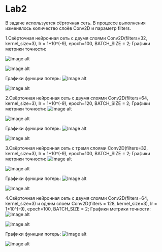 # Lab2
В задаче используется сёрточная сеть. В процессе выполнения изменялось количество слоёв Conv2D и параметр filters.

1.Свёрточная нейронная сеть с двумя слоями Conv2D(filters=32, kernel_size=3), lr = 1*10^(-9), epoch=100, BATCH_SIZE = 2;
 Графики метрики точности:

  ![Image alt](https://github.com/dbogdan2000/Lab2/blob/master/Acc:%20Batch%20%3D%202%3B%202%20Conv2D32:32%2C3:3%3B%20epoch%20%3D%20100%20.png)

  ![Image alt](https://github.com/dbogdan2000/Lab2/blob/master/Val_acc:%20Batch%20%3D%202%2C%202%20Conv2D32:32%2C3:3%3B%20epoch%20%3D%20100%20.png)

 Графики функции потерь:
  ![Image alt](https://github.com/dbogdan2000/Lab2/blob/master/Loss:%20Batch%20%3D%202%2C%202%20Conv2D32:32%2C3:3%3B%20epoch%20%3D%20100%20.png)

  ![Image alt](https://github.com/dbogdan2000/Lab2/blob/master/Val_loss:%20Batch%20%3D%202%2C%202%20Conv2D32:32%2C3:3%3B%20epoch%20%3D%20100%20.png)

2.Свёрточная нейронная сеть с двумя слоями Conv2D(filters=64, kernel_size=3), lr = 1*10^(-9), epoch=120, BATCH_SIZE = 2;
 Графики метрики точности:
  ![Image alt](https://github.com/dbogdan2000/Lab2/blob/master/Acc:%20Batch%20%3D%202%2C%202%20Conv2D64:64%2C3:3%3B%20epoch%20%3D%20120%20.png)

  ![Image alt](https://github.com/dbogdan2000/Lab2/blob/master/Val_acc:%20Batch%20%3D%202%2C%202%20Conv2D64:64%2C3:3%20epoch%20%3D%20120%20.png)

 Графики функции потерь:
  ![Image alt](https://github.com/dbogdan2000/Lab2/blob/master/Loss:%20Batch%20%3D%202%2C%202%20Conv2D64:64%2C3:3%20epoch%20%3D%20120%20.png)

  ![Image alt](https://github.com/dbogdan2000/Lab2/blob/master/Val_loss:%20Batch%20%3D%202%2C%202%20Conv2D64:64%2C3:3%3B%20epoch%20%3D%20120%20.png)

3.Свёрточная нейронная сеть с тремя слоями Conv2D(filters=32, kernel_size=3), lr = 1*10^(-9), epoch=100, BATCH_SIZE = 2;
 Графики метрики точности:
  ![Image alt](https://github.com/dbogdan2000/Lab2/blob/master/Acc:%20Batch%20%3D%202%2C%203%20Conv2D(32:32:32%2C3:3:3)%2Clr%20%3D%200%2C000000001%2C%20epoch%20%3D%20100%20.png)

  ![Image alt](https://github.com/dbogdan2000/Lab2/blob/master/Val_acc:%20Batch%20%3D%202%2C%203%20Conv2D32:32:32%2C3:3:3%20epoch%20%3D%20100%20.png)

 Графики функции потерь:
  ![Image alt](https://github.com/dbogdan2000/Lab2/blob/master/Loss:%20Batch%20%3D%202%2C%203%20Conv2D32:32:32%2C3:3:3%3B%20epoch%20%3D%20100%20.png)

  ![Image alt](https://github.com/dbogdan2000/Lab2/blob/master/Val_loss:%20Batch%20%3D%202%2C%203%20Conv2D32:32:32%2C3:3:3%3B%20epoch%20%3D%20100%20.png)

4.Свёрточная нейронная сеть с двумя слоями Conv2D(filters=64, kernel_size=3) и одним слоем Сonv2D(filters = 128, kernel_size=3), lr = 1*10^(-9), epoch=100, BATCH_SIZE = 2;
 Графики метрики точности:
  ![Image alt](https://github.com/dbogdan2000/Lab2/blob/master/Acc:%20Batch%20%3D%202%2C%203%20Conv2D128:64:64%2C3:3:3%3B%20epoch%20%3D%20100%20.png)

  ![Image alt](https://github.com/dbogdan2000/Lab2/blob/master/Val_acc:%20Batch%20%3D%202%2C%203%20Conv2D128:64:64%2C3:3:3%3B%20epoch%20%3D%20100%20.png)

 Графики функции потерь:
  ![Image alt](https://github.com/dbogdan2000/Lab2/blob/master/Loss:%20Batch%20%3D%202%2C%203%20Conv2D128:64:64%2C3:3:3%20epoch%20%3D%20100%20.png)

  ![Image alt](https://github.com/dbogdan2000/Lab2/blob/master/Val_loss:%20Batch%20%3D%202%2C%203%20Conv2D128:64:64%2C3:3:3%20epoch%20%3D%20100%20.png)

